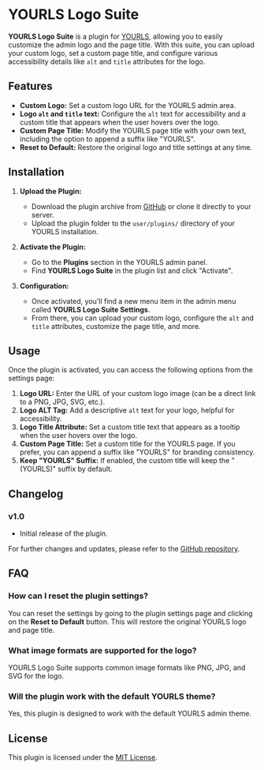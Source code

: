 # YOURLS Logo Suite

**YOURLS Logo Suite** is a plugin for [YOURLS](https://yourls.org/), allowing you to easily customize the admin logo and the page title. With this suite, you can upload your custom logo, set a custom page title, and configure various accessibility details like `alt` and `title` attributes for the logo.

## Features

- **Custom Logo:** Set a custom logo URL for the YOURLS admin area.
- **Logo `alt` and `title` text:** Configure the `alt` text for accessibility and a custom title that appears when the user hovers over the logo.
- **Custom Page Title:** Modify the YOURLS page title with your own text, including the option to append a suffix like "YOURLS".
- **Reset to Default:** Restore the original logo and title settings at any time.

## Installation

1. **Upload the Plugin:**
   - Download the plugin archive from [GitHub](https://github.com/gioxx/YOURLS-LogoSuite) or clone it directly to your server.
   - Upload the plugin folder to the `user/plugins/` directory of your YOURLS installation.

2. **Activate the Plugin:**
   - Go to the **Plugins** section in the YOURLS admin panel.
   - Find **YOURLS Logo Suite** in the plugin list and click "Activate".

3. **Configuration:**
   - Once activated, you'll find a new menu item in the admin menu called **YOURLS Logo Suite Settings**.
   - From there, you can upload your custom logo, configure the `alt` and `title` attributes, customize the page title, and more.

## Usage

Once the plugin is activated, you can access the following options from the settings page:

1. **Logo URL:** Enter the URL of your custom logo image (can be a direct link to a PNG, JPG, SVG, etc.).
2. **Logo ALT Tag:** Add a descriptive `alt` text for your logo, helpful for accessibility.
3. **Logo Title Attribute:** Set a custom title text that appears as a tooltip when the user hovers over the logo.
4. **Custom Page Title:** Set a custom title for the YOURLS page. If you prefer, you can append a suffix like "YOURLS" for branding consistency.
5. **Keep "YOURLS" Suffix:** If enabled, the custom title will keep the "(YOURLS)" suffix by default.

## Changelog

### v1.0
- Initial release of the plugin.

For further changes and updates, please refer to the [GitHub repository](https://github.com/gioxx/YOURLS-LogoSuite).

## FAQ

### How can I reset the plugin settings?
You can reset the settings by going to the plugin settings page and clicking on the **Reset to Default** button. This will restore the original YOURLS logo and page title.

### What image formats are supported for the logo?
YOURLS Logo Suite supports common image formats like PNG, JPG, and SVG for the logo.

### Will the plugin work with the default YOURLS theme?
Yes, this plugin is designed to work with the default YOURLS admin theme.

## License

This plugin is licensed under the [MIT License](LICENSE).
